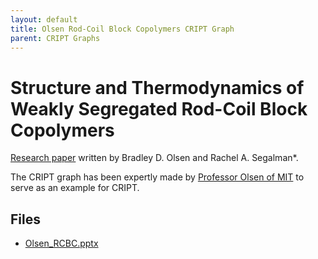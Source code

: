 ```yaml
---
layout: default
title: Olsen Rod-Coil Block Copolymers CRIPT Graph
parent: CRIPT Graphs
---
```


# Structure and Thermodynamics of Weakly Segregated Rod-Coil Block Copolymers

[Research paper](https://pubs.acs.org/doi/10.1021/ma051468v) 
written by Bradley D. Olsen and Rachel A. Segalman*.

The CRIPT graph has been expertly made by
[Professor Olsen of MIT](https://cheme.mit.edu/profile/bradley-d-olsen/) to serve as an example for CRIPT.

## Files

- [Olsen_RCBC.pptx](./graph_ppt/Olsen_RCBC.pptx)
